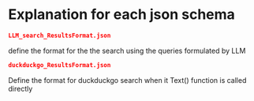 # Explanation for each json schema

```json
LLM_search_ResultsFormat.json
```

define the format for the the search using the queries formulated by LLM

```json
duckduckgo_ResultsFormat.json
```

Define the format for duckduckgo search when it Text() function is called directly